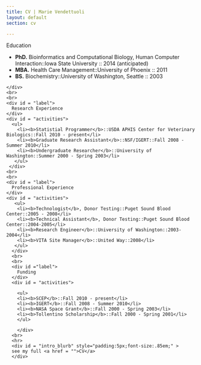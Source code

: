 ```yaml
---
title: CV | Marie Vendettuoli
layout: default
section: cv

---
```

<div id = "statement">
    <div id = "label" >
    Education
    </div>
    <div id = "activities">
      <ul>
        <li> <b>PhD.</b> Bioinformatics and Computational Biology,
             Human Computer Interaction<span id = "note">::Iowa State University :: 2014 (anticipated)</span></li>
        <li> <b>MBA.</b> Health Care Management<span>::University of Phoenix :: 2011</span></li>
        <li> <b>BS.</b> Biochemistry::University of Washington, Seattle :: 2003</li>
      </ul>
     
    </div>
    <br>
    <br>
    <div id = "label">
      Research Experience
    </div>
    <div id = "activities">
      <ul>
        <li><b>Statistial Programmer</b>::USDA APHIS Center for Veterinary Biologics::Fall 2010 - present</li>
        <li><b>Graduate Research Assistant</b>::NSF/IGERT::Fall 2008 - Summer 2010</li>
        <li><b>Undergraduate Researcher</b>::University of Washington::Summer 2000 - Spring 2003</li>
       </ul>
     </div>
    <br>
    <br>
    <div id = "label">
      Professional Experience
    </div>
    <div id = "activities">
       <ul>
        <li><b>Technologist</b>, Donor Testing::Puget Sound Blood Center::2005 - 2008</li>
        <li><b>Technical Assistant</b>, Donor Testing::Puget Sound Blood Center::2004-2005</li>
        <li><b>Research Engineer</b>::University of Washington::2003-2004</li>
        <li><b>VITA Site Manager</b>::United Way::2008</li>
       </ul>
      </div> 
      <br>
      <br>
      <div id ="label">
        Funding
      </div>
      <div id = "activities">
        
        <ul>
        <li><b>SCEP</b>::Fall 2010 - present</li>
        <li><b>IGERT</b>::Fall 2008 - Summer 2010</li>
        <li><b>NASA Space Grant</b>::Fall 2000 - Spring 2003</li>
        <li><b>Tollentino Scholarship</b>::Fall 2000 - Spring 2001</li>
        </ul>
        
        </div>
      <br>
      <hr>
      <div id = "intro_blurb" style="padding:5px;font-size:.85em;" >
      see my full <a href = "">CV</a>
      </div>
</div>
